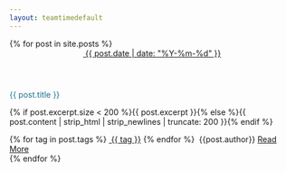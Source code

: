 ```yaml
---
layout: teamtimedefault
---
```

<link rel="stylesheet" type="text/css" href="{{ '/static/css/article-list.css' | prepend: site.baseurl | prepend: site.url}}" />

<div class="row index">
  <div class="col-sm-10 col-sm-offset-1 col-lg-9 col-lg-offset-1_5">
      <div>
        <section class="category-slice" post-cate="All">
          {% for post in site.posts %}
            <article>
                <header>
                <a href="{{ site.baseurl | prepend: site.url  }}/archive/#{{ post.date | date: '%Y-%m-%d' }}"><span class="octicon octicon-calendar"></span>&nbsp;<span>{{ post.date | date: "%Y-%m-%d" }}</span></a>
                </header>
                <div class="module">
                  <p class="title" style="color:#1e7293;"> {{ post.title }}</p>
                  <p>{% if post.excerpt.size < 200 %}{{ post.excerpt }}{% else %}{{ post.content | strip_html | strip_newlines | truncate: 200 }}{% endif %}</p>
                  <footer>
                    {% for tag in post.tags %}
                    <a class="word-keep" href="{{ site.baseurl | prepend: site.url }}/tags/#{{ tag }}"><span class="octicon octicon-tag"></span>&nbsp;{{ tag }}</a>
                    {% endfor %}
                    <span class="word-keep pull-right">
                      <a><span class="octicon octicon-comment"></span>&nbsp;{{post.author}}</a>
                      <a class="readmore" href="{{ post.url | prepend: site.baseurl | prepend: site.url }}">Read More</a>
                    </span>
                  </footer>
                </div>
            </article>
          {% endfor %}
        </section>
      </div>
  </div>
</div>